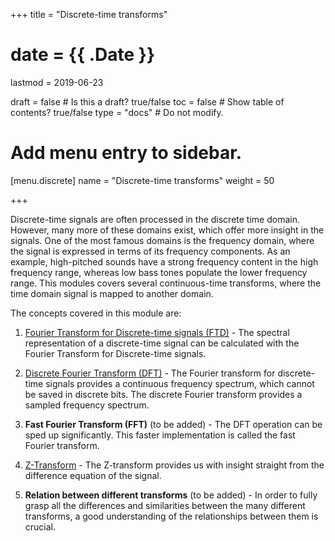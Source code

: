 +++
title = "Discrete-time transforms"

# date = {{ .Date }}
lastmod = 2019-06-23

draft = false  # Is this a draft? true/false
toc = false  # Show table of contents? true/false
type = "docs"  # Do not modify.

# Add menu entry to sidebar.
[menu.discrete]
  name = "Discrete-time transforms"
  weight = 50


+++

Discrete-time signals are often processed in the discrete time domain. However, many more of these domains exist, which offer more insight in the signals. One of the most famous domains is the frequency domain, where the signal is expressed in terms of its frequency components. As an example, high-pitched sounds have a strong frequency content in the high frequency range, whereas low bass tones populate the lower frequency range. This modules covers several continuous-time transforms, where the time domain signal is mapped to another domain.

The concepts covered in this module are:

1. <a href="../discretesignalprocessing_transforms_ftd">Fourier Transform for Discrete-time signals (FTD)</a> - The spectral representation of a discrete-time signal can be calculated with the Fourier Transform for Discrete-time signals.

2. <a href="../discretesignalprocessing_transforms_dft">Discrete Fourier Transform (DFT)</a> - The Fourier transform for discrete-time signals provides a continuous frequency spectrum, which cannot be saved in discrete bits. The discrete Fourier transform provides a sampled frequency spectrum.

3. **Fast Fourier Transform (FFT)** (to be added) - The DFT operation can be sped up significantly. This faster implementation is called the fast Fourier transform.

4. <a href="../discretesignalprocessing_transforms_ztransform_main">Z-Transform</a> - The Z-transform provides us with insight straight from the difference equation of the signal.

5. **Relation between different transforms** (to be added) - In order to fully grasp all the differences and similarities between the many different transforms, a good understanding of the relationships between them is crucial.
